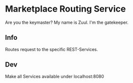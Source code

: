 # Marketplace Routing Service

Are you the keymaster? My name is Zuul. I'm the gatekeeper.

## Info
Routes request to the specific REST-Services.

## Dev
Make all Services available under localhost:8080
